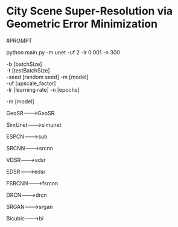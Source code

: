 # City Scene Super-Resolution via Geometric Error Minimization




#PROMPT

python main.py -m unet -uf 2 -lr 0.001 -n 300

-b [batchSize]	
-t [testBatchSize]	
-seed [random seed]	
-m [model] 	
-uf [upscale_factor]	
-lr [learning rate]	
-n [epochs]	

-m [model] 	

GeoSR--->GeoSR

SimUnet--->simunet	

ESPCN--->sub	

SRCNN--->srcnn	

VDSR--->vdsr	

EDSR--->edsr	

FSRCNN--->fsrcnn	

DRCN--->drcn	

SRGAN--->srgan	

Bicubic--->bi	
